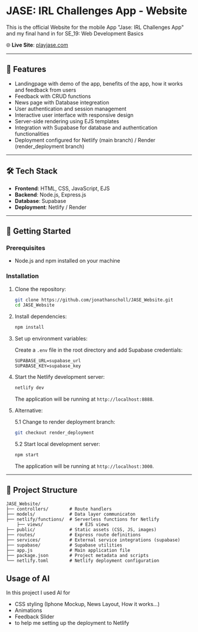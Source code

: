 # JASE: IRL Challenges App - Website

This is the official Website for the mobile App "Jase: IRL Challenges App" and my final hand in for SE_19: Web Development Basics

🌐 **Live Site**: [playjase.com](https://playjase.com)

---

## 📌 Features

- Landingpage with demo of the app, benefits of the app, how it works and feedback from users
- Feedback with CRUD functions
- News page with Database integreation
- User authentication and session management  
- Interactive user interface with responsive design  
- Server-side rendering using EJS templates  
- Integration with Supabase for database and authentication functionalities  
- Deployment configured for Netlify (main branch) / Render (render_deployment branch)

---

## 🛠️ Tech Stack

- **Frontend**: HTML, CSS, JavaScript, EJS  
- **Backend**: Node.js, Express.js  
- **Database**: Supabase  
- **Deployment**: Netlify / Render

---

## 🚀 Getting Started

### Prerequisites

- Node.js and npm installed on your machine

### Installation

1. Clone the repository:

   ```bash
   git clone https://github.com/jonathanscholl/JASE_Website.git
   cd JASE_Website
   ```

2. Install dependencies:

   ```bash
   npm install
   ```

3. Set up environment variables:

   Create a `.env` file in the root directory and add Supabase credentials:

   ```env
   SUPABASE_URL=supabase_url
   SUPABASE_KEY=supabase_key
   ```

4. Start the Netlify development server:

   ```bash
   netlify dev
   ```

   The application will be running at `http://localhost:8888`.

5. Alternative: 

    5.1 Change to render deployment branch:

   ```bash
   git checkout render_deployment
    ```

    5.2 Start local development server:

   ```bash
   npm start
    ```

    The application will be running at `http://localhost:3000`.


---

## 📁 Project Structure

```
JASE_Website/
├── controllers/        # Route handlers
├── models/             # Data layer communicaton
├── netlify/functions/  # Serverless functions for Netlify
    ├── views/              # EJS views
├── public/             # Static assets (CSS, JS, images)
├── routes/             # Express route definitions
├── services/           # External service integrations (supabase)
├── supabase/           # Supabase utilities
├── app.js              # Main application file
├── package.json        # Project metadata and scripts
└── netlify.toml        # Netlify deployment configuration
```

## Usage of AI

In this project I used AI for 

- CSS styling (Iphone Mockup, News Layout, How it works...)
- Animations
- Feedback Slider
- to help me setting up the deployment to Netlify


